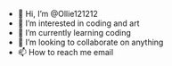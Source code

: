 - 👋 Hi, I’m @Ollie121212
- 👀 I’m interested in coding and art
- 🌱 I’m currently learning coding
- 💞️ I’m looking to collaborate on anything
- 📫 How to reach me email

<!---
Ollie121212/Ollie121212 is a ✨ special ✨ repository because its `README.md` (this file) appears on your GitHub profile.
You can click the Preview link to take a look at your changes.
--->
